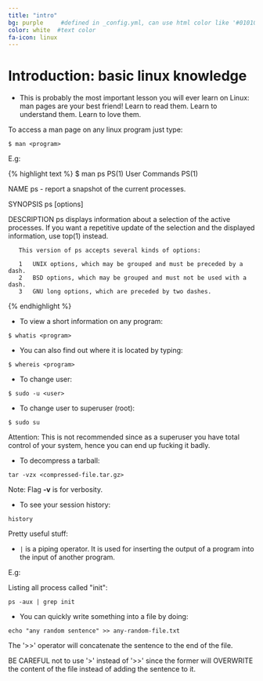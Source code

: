 ```yaml
---
title: "intro"
bg: purple     #defined in _config.yml, can use html color like '#010101'
color: white  #text color
fa-icon: linux
---
```


# Introduction: basic linux knowledge

- This is probably the most important lesson you will ever learn on Linux: man pages are your best friend! Learn to read them. Learn to understand them. Learn to love them.

To access a man page on any linux program just type:

`$ man <program>`

E.g:

{% highlight text %}
$ man ps
PS(1)                                        User Commands                                       PS(1)

NAME
       ps - report a snapshot of the current processes.

SYNOPSIS
       ps [options]

DESCRIPTION
       ps displays information about a selection of the active processes.  If you want a repetitive
       update of the selection and the displayed information, use top(1) instead.

       This version of ps accepts several kinds of options:

       1   UNIX options, which may be grouped and must be preceded by a dash.
       2   BSD options, which may be grouped and must not be used with a dash.
       3   GNU long options, which are preceded by two dashes.

{% endhighlight %}

- To view a short information on any program:

`$ whatis <program>`

- You can also find out where it is located by typing:

`$ whereis <program>`

- To change user: 

`$ sudo -u <user>`

- To change user to superuser (root):

`$ sudo su`

Attention: This is not recommended since as a superuser you have total control of your system, hence you can end up fucking it badly.

- To decompress a tarball:

`tar -vzx <compressed-file.tar.gz>`

Note: Flag **-v** is for verbosity.

- To see your session history:

`history`

Pretty useful stuff:

- `|` is a piping operator. It is used for inserting the output of a program into the input of another program.

E.g:

Listing all process called "init":

`ps -aux | grep init`

- You can quickly write something into a file by doing:

`echo "any random sentence" >> any-random-file.txt`

The '>>' operator will concatenate the sentence to the end of the file.

BE CAREFUL not to use '>' instead of '>>' since the former will OVERWRITE the content of the file instead of adding the sentence to it.




